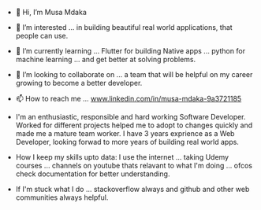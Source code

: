 - 👋 Hi, I’m Musa Mdaka
- 👀 I’m interested ... in building beautiful real world applications, that people can use.
- 🌱 I’m currently learning ... Flutter for building Native apps ... python for machine learning ... and get better at solving problems.
- 💞️ I’m looking to collaborate on ... a team that will be helpful on my career growing to become a better developer. 
- 📫 How to reach me ... www.linkedin.com/in/musa-mdaka-9a3721185

- I'm an enthusiastic, responsible and hard working Software Developer. Worked for different projects helped me to adopt to changes quickly and made me a mature team worker. I have 3 years exprience as a Web Developer, looking forwad to more years of building real world apps.

- How I keep my skills upto data: I use the internet ... taking Udemy courses ... channels on youtube thats relavant to what I'm doing ... ofcos check documentation for better understanding.

- If I'm stuck what I do ... stackoverflow always and github and other web communities always helpful.
<!---
MdakaMM/MdakaMM is a ✨ special ✨ repository because its `README.md` (this file) appears on your GitHub profile.
You can click the Preview link to take a look at your changes.
--->
